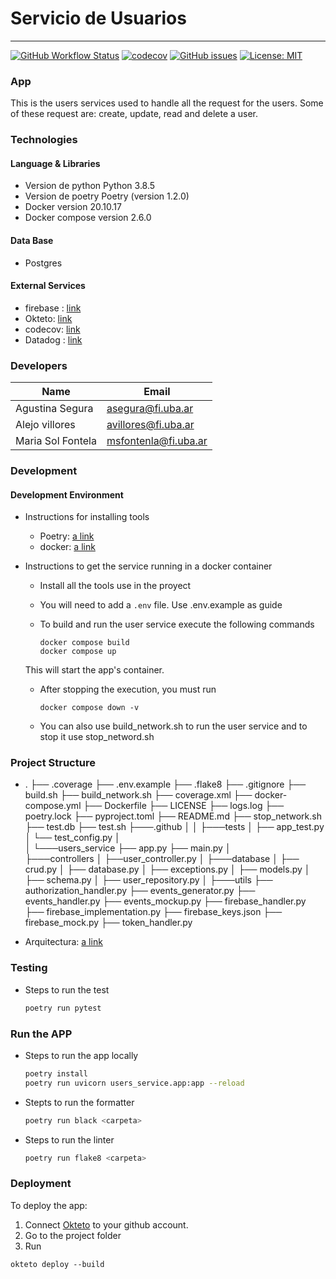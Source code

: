 # Servicio de Usuarios
---

[![GitHub Workflow Status](https://github.com/Fifiuba/users-service/actions/workflows/test_action.yml/badge.svg?event=push)](https://github.com/Fifiuba/users-service/commits/main)
[![codecov](https://codecov.io/gh/Fifiuba/users-service/branch/main/graph/badge.svg?token=WQLIP37828)](https://codecov.io/gh/Fifiuba/users-service)
[![GitHub issues](https://img.shields.io/github/issues/Fifiuba/users-service?&style=flat-square)](https://github.com/Fifiuba/users-service/issues)
[![License: MIT](https://img.shields.io/badge/License-MIT-green.svg)](https://github.com/Fifiuba/users-service/blob/develop/LICENSE)

### App

This is the users services used to handle all the request for the users. Some of these request are: create, update, read and delete a user.    

### Technologies 

#### Language & Libraries
* Version de python Python 3.8.5
* Version de poetry Poetry (version 1.2.0)
* Docker version 20.10.17
* Docker compose version 2.6.0


#### Data Base

* Postgres

#### External Services

* firebase : [link](https://console.firebase.google.com/u/0/project/user-service-9def8/overview)
* Okteto: [link](https://backend-agustinaa235.cloud.okteto.net/)
* codecov: [link](https://app.codecov.io/gh/Fifiuba/users-service)
* Datadog : [link](https://app.datadoghq.com/event/explorer?cols=&messageDisplay=expanded-lg&options=&sort=DESC&from_ts=1669555776832&to_ts=1670160576832&live=true)

### Developers

|Name                | Email                |
|--------------------|----------------------|
| Agustina Segura    | asegura@fi.uba.ar    |
| Alejo villores     | avillores@fi.uba.ar  |
| Maria Sol Fontela  | msfontenla@fi.uba.ar |

### Development 

#### Development Environment

* Instructions for installing tools
    * Poetry: [a link](https://python-poetry.org/docs/)
    * docker: [a link](https://docs.docker.com/compose/install/)

* Instructions to get the service running in a docker container
    *  Install all the tools use in the proyect
    * You will need to add a `.env` file. Use .env.example as guide 
    * To build and run the user service execute the following commands

        ```
        docker compose build
        docker compose up
        ```

    This will start the app's container. 
    * After stopping the execution, you must run

        ```
        docker compose down -v
        ```

    * You can also use build_network.sh to run the user service and to stop it use stop_netword.sh


### Project Structure
* .
├──   .coverage
├──   .env.example
├──   .flake8
├──   .gitignore
├──   build.sh
├──   build_network.sh
├──   coverage.xml
├──   docker-compose.yml
├──   Dockerfile
├──  LICENSE
├──   logs.log
├──   poetry.lock
├──   pyproject.toml
├──   README.md
├──   stop_network.sh
├──   test.db
├──   test.sh
├───.github
│
│
├───tests
│   ├── app_test.py
│   └──   test_config.py
│   
│
└───users_service
    ├── app.py
    ├── main.py
    │   
    ├───controllers
    │   ├──user_controller.py 
    │
    ├───database
    │   ├── crud.py
    │   ├── database.py
    │   ├── exceptions.py
    │   ├── models.py
    │   ├── schema.py
    │   ├── user_repository.py
    │
    ├───utils
        ├── authorization_handler.py
        ├── events_generator.py
        ├── events_handler.py
        ├── events_mockup.py
        ├── firebase_handler.py
        ├── firebase_implementation.py
        ├── firebase_keys.json
        ├── firebase_mock.py
        ├── token_handler.py

* Arquitectura: [a link](https://lucid.app/lucidchart/2b0082b4-0986-4100-94b0-df16a620bc21/edit?invitationId=inv_221440e6-e888-4abd-a513-a07c1c196692&page=0_0#)

### Testing

* Steps to run the test
    ```bash
    poetry run pytest
    ```
### Run the APP
* Steps to run the app locally
    ```bash
    poetry install
    poetry run uvicorn users_service.app:app --reload
    ```

* Stepts to run the formatter
    ```bash
    poetry run black <carpeta>
    ```
* Steps to run the linter
    ```bash
    poetry run flake8 <carpeta>
    ```
### Deployment
To deploy the app:  
1. Connect [Okteto](https://www.okteto.com/) to your github account.
2. Go to the project folder
3. Run 
```
okteto deploy --build
```
